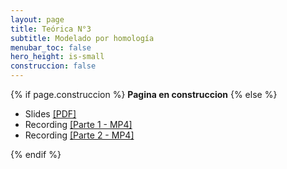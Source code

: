 ```yaml
---
layout: page
title: Teórica N°3
subtitle: Modelado por homología
menubar_toc: false
hero_height: is-small
construccion: false
---
```


{% if page.construccion %}
**Pagina en construccion**
{% else %}
- Slides [[PDF]](https://drive.google.com/file/d/17AS1dJHTmPfJEgiG5pTmnqOWePfGCbEy/view?usp=sharing)
- Recording [[Parte 1 - MP4]](https://drive.google.com/file/d/1kiBFUxsHmOadF3GZo6hW34lmHxSLf51x/view?usp=sharing)
- Recording [[Parte 2 - MP4]](https://drive.google.com/file/d/1MmDQ_PIva_xyEJpQDOTWKB-HG7LyDBve/view?usp=sharing)
<!--
<iframe src="https://drive.google.com/file/d/1lBA_u0JBnF_EIQfON4yTfCHDe014p4AU/preview" width="800" height="440"></iframe>
-->
{% endif %}
